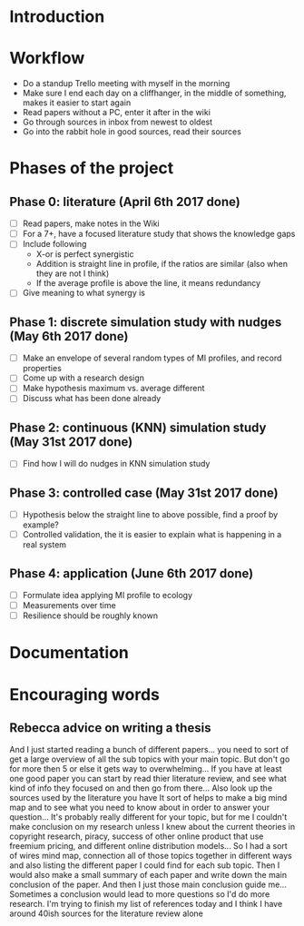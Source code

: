 # Introduction

# Workflow

* Do a standup Trello meeting with myself in the morning
* Make sure I end each day on a cliffhanger, in the middle of something, makes it easier to start again
* Read papers without a PC, enter it after in the wiki
* Go through sources in inbox from newest to oldest
* Go into the rabbit hole in good sources, read their sources

# Phases of the project

## Phase 0: literature (April 6th 2017 done)

* [ ] Read papers, make notes in the Wiki
* [ ] For a 7+, have a focused literature study that shows the knowledge gaps
* [ ] Include following
    * X-or is perfect synergistic
    * Addition is straight line in profile, if the ratios are similar (also when they are not I think)
    * If the average profile is above the line, it means redundancy
* [ ] Give meaning to what synergy is

## Phase 1: discrete simulation study with nudges (May 6th 2017 done)

* [ ] Make an envelope of several random types of MI profiles, and record properties
* [ ] Come up with a research design
* [ ] Make hypothesis maximum vs. average different
* [ ] Discuss what has been done already

## Phase 2: continuous (KNN) simulation study (May 31st 2017 done)

* [ ] Find how I will do nudges in KNN simulation study

## Phase 3: controlled case (May 31st 2017 done)

* [ ] Hypothesis below the straight line to above possible, find a proof by example?
* [ ] Controlled validation, the it is easier to explain what is happening in a real system

## Phase 4: application (June 6th 2017 done)

* [ ] Formulate idea applying MI profile to ecology
* [ ] Measurements over time
* [ ] Resilience should be roughly known

# Documentation

# Encouraging words

## Rebecca advice on writing a thesis

And I just started reading a bunch of different papers... you need to sort of get a large overview of all the sub topics with your main topic. But don't go for more then 5 or else it gets way to overwhelming... If you have at least one good paper you can start by read thier literature review, and see what kind of info they focused on and then go from there... Also look up the sources used by the literature you have
It sort of helps to make a big mind map and to see what you need to know about in order to answer your question... It's probably really different for your topic, but for me I couldn't make conclusion on my research unless I knew about the current theories in copyright research, piracy, success of other online product that use freemium pricing, and different online distribution models...
So I had a sort of wires mind map, connection all of those topics together in different ways and also listing the different paper I could find for each sub topic. Then I would also make a small summary of each paper and write down the main conclusion of the paper. And then I just those main conclusion guide me... Sometimes a conclusion would lead to more questions so I'd do more research. I'm trying to finish my list of references today and I think I have around 40ish sources for the literature review alone

